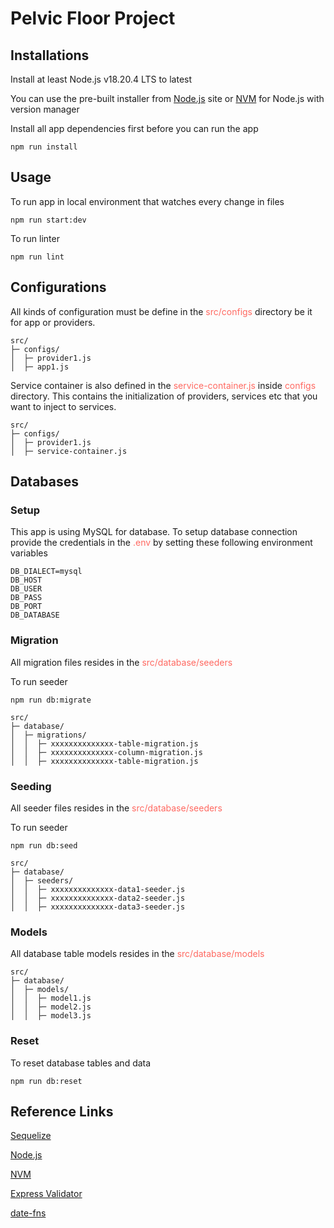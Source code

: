 # Pelvic Floor Project

## Installations
Install at least Node.js v18.20.4 LTS to latest

You can use the pre-built installer from [Node.js](https://nodejs.org/en/download/prebuilt-installer) site or [NVM](https://github.com/nvm-sh/nvm#readme) for Node.js with version manager

Install all app dependencies first before you can run the app
```npm
npm run install
```

## Usage
To run app in local environment that watches every change in files

```
npm run start:dev
```

To run linter
```
npm run lint
```

## Configurations
All kinds of configuration must be define in the <span style="color: #ff6961">src/configs</span> directory be it for app or providers.

```
src/
├─ configs/
│  ├─ provider1.js
│  ├─ app1.js

```

Service container is also defined in the <span style="color: #ff6961">service-container.js</span> inside <span style="color: #ff6961">configs</span> directory.
This contains the initialization of providers, services etc that you want to inject to services.

```
src/
├─ configs/
│  ├─ provider1.js
│  ├─ service-container.js
```


## Databases
### Setup
This app is using MySQL for database. To setup database connection provide the credentials in the <span style="color: #ff6961">.env</span> by setting these following environment variables

```
DB_DIALECT=mysql
DB_HOST
DB_USER
DB_PASS
DB_PORT
DB_DATABASE
```

### Migration
All migration files resides in the <span style="color: #ff6961">src/database/seeders</span>

To run seeder
```
npm run db:migrate
```

```
src/
├─ database/
│  ├─ migrations/
│  │  ├─ xxxxxxxxxxxxxx-table-migration.js
│  │  ├─ xxxxxxxxxxxxxx-column-migration.js
│  │  ├─ xxxxxxxxxxxxxx-table-migration.js
```

### Seeding
All seeder files resides in the <span style="color: #ff6961">src/database/seeders</span>

To run seeder

```
npm run db:seed
```

```
src/
├─ database/
│  ├─ seeders/
│  │  ├─ xxxxxxxxxxxxxx-data1-seeder.js
│  │  ├─ xxxxxxxxxxxxxx-data2-seeder.js
│  │  ├─ xxxxxxxxxxxxxx-data3-seeder.js
```

### Models
All database table models resides in the <span style="color: #ff6961">src/database/models</span>

```
src/
├─ database/
│  ├─ models/
│  │  ├─ model1.js
│  │  ├─ model2.js
│  │  ├─ model3.js
```

### Reset

To reset database tables and data
```
npm run db:reset
```


## Reference Links
[Sequelize](https://sequelize.org/docs/v6/)

[Node.js](https://nodejs.org/en)

[NVM](https://github.com/nvm-sh/nvm#readme)

[Express Validator](https://express-validator.github.io/docs/)

[date-fns](https://date-fns.org/docs/Getting-Started)